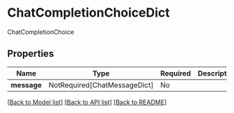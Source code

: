 # ChatCompletionChoiceDict

ChatCompletionChoice

## Properties
| Name | Type | Required | Description |
| ------------ | ------------- | ------------- | ------------- |
**message** | NotRequired[ChatMessageDict] | No |  |


[[Back to Model list]](../../../README.md#models-v1-link) [[Back to API list]](../../README.md#documentation-for-api-endpoints) [[Back to README]](../../README.md)
